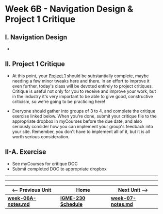 # Week 6B - Navigation Design & Project 1 Critique

## I. Navigation Design

- 

## II. Project 1 Critique

- At this point, your [Project 1](../projects/project-1.md) should be substantially complete, maybe needing a few minor tweaks here and there. 
In an effort to improve it even further, today's class will be devoted entirely to project critiques. Critique is useful not only for you to receive and improve your work, but in the industry it's very important to be able to give good, constructive criticism, so we're going to be practicing here!

- Everyone should gather into groups of 3 to 4, and complete the critique exercise linked below. When you're done, submit your critique file to the appropriate dropbox in myCourses before the due date, and also seriously consider how you can implement your group's feedback into your site. Remember, you don't have to implement all of it, but it is all worth serious consideration.

## II-A. Exercise
- See myCourses for critique DOC
- Submit completed DOC to appropriate dropbox

<hr><hr>

| <-- Previous Unit | Home | Next Unit -->
| --- | --- | --- 
| [**week-06A-notes.md**](week-06A-notes.md)     |  [**IGME-230 Schedule**](../schedule.md) | [**week-07-notes.md**](week-07-notes.md)


